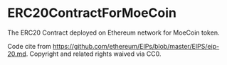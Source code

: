 # ERC20ContractForMoeCoin
The ERC20 Contract deployed on Ethereum network for MoeCoin token.

Code cite from https://github.com/ethereum/EIPs/blob/master/EIPS/eip-20.md.
Copyright and related rights waived via CC0.
